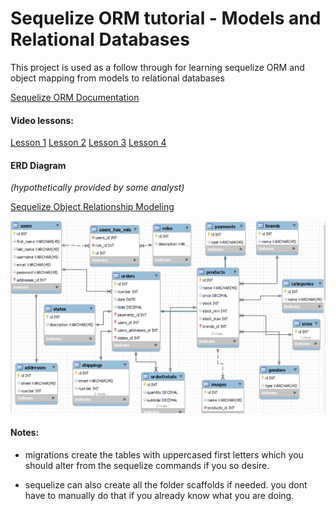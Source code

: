 # Sequelize ORM tutorial - Models and Relational Databases

This project is used as a follow through for learning sequelize ORM and object mapping from models to relational databases

[Sequelize ORM Documentation](https://sequelize.org/master/)


#### Video lessons:
[Lesson 1](https://drive.google.com/file/d/1lpKHwuwbRji0lF4mPTIxSBdf83AtkKOL/view)
[Lesson 2](https://drive.google.com/file/d/16HNXrSqS5B5g72pXemGtt1akEZ2coTmJ/view)
[Lesson 3](https://drive.google.com/file/d/1s2FStbqSgLakE0eYN7k4ymjly8dYWnTU/view)
[Lesson 4](https://drive.google.com/file/d/1UJIsKReaMKoHvM5HkVnMuDQXbA8aN-Ix/view)

#### ERD Diagram 
*(hypothetically provided by some analyst)*

[Sequelize Object Relationship Modeling](https://sequelize.org/master/manual/assocs.html)

![plot](ERD.png)


#### Notes:

- migrations create the tables with uppercased first letters which you should alter from the sequelize commands if you so desire.

- sequelize can also create all the folder scaffolds if needed. you dont have to manually do that if you already know what you are doing.




